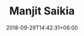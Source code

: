 ---
title: "Manjit Saikia"
date: 2018-09-29T14:42:31+06:00
description : "This is meta description"
designation: 
image : images/team/Manjit.jpg
bg_image: images/team/manjit main.jpg
Weight: 3
bio : When not writing Haiku, Manjit aka 'Batmanjit' is an integral spoke in the north by northeast wheel. Effortlessly wearing many hats, from leading a motorcycle tour, to handling a trekking group to giving much needed backup on a cycle tour. He is not all muscle, Manjit adds to the overall prospective and understanding of the region as well as life in general with his deep insights, knowledge and wonderful sense of humour.

# information
information:
    
  - label : Experience Of
    icon : ti-flag-alt
    data : 5+ Years
    
  - label : From
    icon : ti-location-pin
    data : Tezpur, Assam

# type
type : team
---